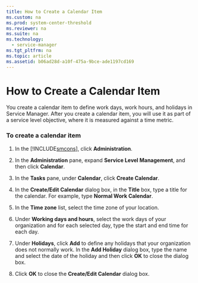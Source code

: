 ```yaml
---
title: How to Create a Calendar Item
ms.custom: na
ms.prod: system-center-threshold
ms.reviewer: na
ms.suite: na
ms.technology: 
  - service-manager
ms.tgt_pltfrm: na
ms.topic: article
ms.assetid: b06ad28d-a10f-475a-9bce-ade1197cd169
---
```

# How to Create a Calendar Item
You create a calendar item to define work days, work hours, and holidays in Service Manager. After you create a calendar item, you will use it as part of a service level objective, where it is measured against a time metric.

### To create a calendar item

1.  In the [!INCLUDE[smcons](../../Token/smcons_md.md)], click **Administration**.

2.  In the **Administration** pane, expand **Service Level Management**, and then click **Calendar**.

3.  In the **Tasks** pane, under **Calendar**, click **Create Calendar**.

4.  In the **Create\/Edit Calendar** dialog box, in the **Title** box, type a title for the calendar. For example, type **Normal Work Calendar**.

5.  In the **Time zone** list, select the time zone of your location.

6.  Under **Working days and hours**, select the work days of your organization and for each selected day, type the start and end time for each day.

7.  Under **Holidays**, click **Add** to define any holidays that your organization does not normally work. In the **Add Holiday** dialog box, type the name and select the date of the holiday and then click **OK** to close the dialog box.

8.  Click **OK** to close the **Create\/Edit Calendar** dialog box.


